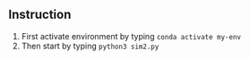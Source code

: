 ## Instruction

1. First activate environment by typing `conda activate my-env`
2. Then start by typing `python3 sim2.py`
